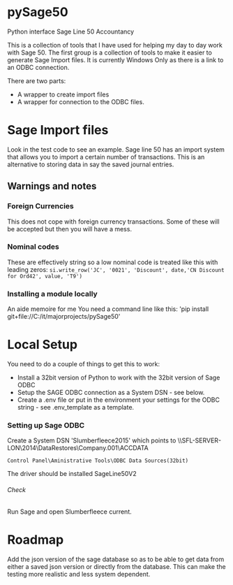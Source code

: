 # pySage50
Python interface Sage Line 50 Accountancy

This is a collection of tools that I have used for helping my day to day work with Sage 50.  The
first group is a collection of tools to make it easier to generate Sage Import files.
It is currently Windows Only as there is a link to an ODBC connection.

There are two parts:
- A wrapper to create import files
- A wrapper for connection to the ODBC files.

# Sage Import files

Look in the test code to see an example.  Sage line 50 has an import system that
allows you to import a certain number of transactions.  This is an alternative to
storing data in say the saved journal entries.

## Warnings and notes
### Foreign Currencies
This does not cope with foreign currency transactions.  Some of these will be accepted
but then you will have a mess.
### Nominal codes
These are effectively string so a low nominal code is treated like this with leading
zeros:
`si.write_row('JC', '0021', 'Discount', date,'CN Discount for Ord42', value, 'T9')`


### Installing a module locally
An aide memoire for me You need a command line like this:
'pip install git+file://C:/it/majorprojects/pySage50'

# Local Setup
You need to do a couple of things to get this to work:
- Install a 32bit version of Python to work with the 32bit version of Sage ODBC
- Setup the SAGE ODBC connection as a System DSN - see below.
- Create a .env file or put in the environment your settings for the ODBC string - see .env_template as a template.

### Setting up Sage ODBC

Create a System DSN 'Slumberfleece2015' which points to \\\\SFL-SERVER-LON\2014\DataRestores\Company.001\ACCDATA

`Control Panel\Aministrative Tools\ODBC Data Sources(32bit)`

The driver should be installed SageLine50V2

###### Check

Run Sage and open Slumberfleece current.

# Roadmap

Add the json version of the sage database so as to be able to get data from either a saved json version or directly
from the database.  This can make the testing more realistic and less system dependent.




